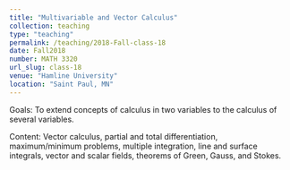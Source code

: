 ```yaml
---
title: "Multivariable and Vector Calculus"
collection: teaching
type: "teaching"
permalink: /teaching/2018-Fall-class-18
date: Fall2018
number: MATH 3320
url_slug: class-18
venue: "Hamline University"
location: "Saint Paul, MN"
---
```


Goals: To extend concepts of calculus in two variables to the calculus of several variables.

Content: Vector calculus, partial and total differentiation, maximum/minimum problems, multiple integration, line and surface integrals, vector and scalar fields, theorems of Green, Gauss, and Stokes.
